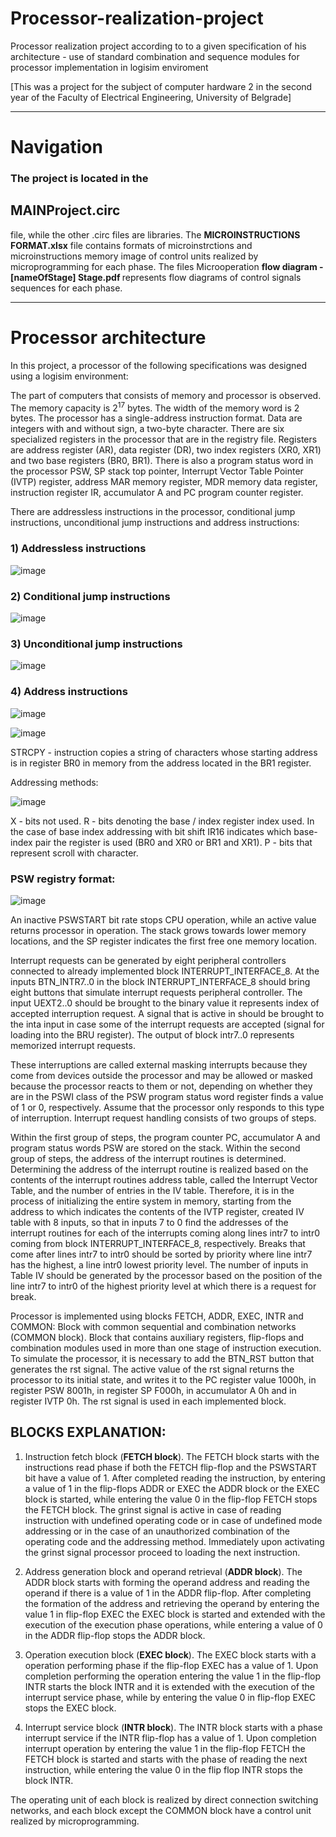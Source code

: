 # Processor-realization-project


Processor realization project according to to a given specification of his architecture - use of standard combination and sequence modules for processor implementation in logisim enviroment

[This was a project for the subject of computer hardware 2 in the second year of the Faculty of Electrical Engineering, University of Belgrade]

<hr />

<h1>Navigation</h1>

<h3>The project is located in the <h2>MAINProject.circ</h2> file, while the other .circ files are libraries. 
The <b>MICROINSTRUCTIONS FORMAT.xlsx</b> file contains formats of microinstrctions and microinstructions memory image of control units realized by microprogramming for each phase.
The files Microoperation <b>flow diagram - [nameOfStage] Stage.pdf </b> represents flow diagrams of control signals sequences for each phase.
</h3>

<hr />
<h1>Processor architecture</h1>



In this project, a processor of the following specifications was designed using a logisim environment:


The part of computers that consists of memory and processor is observed.
The memory capacity is 2<sup>17</sup> bytes. The width of the memory word is 2 bytes.
The processor has a single-address instruction format. Data are integers
with and without sign, a two-byte character.
There are six specialized registers in the processor that are in the registry
file. Registers are address register (AR), data register (DR), two index registers
(XR0, XR1) and two base registers (BR0, BR1). There is also a program status word in the processor
PSW, SP stack top pointer, Interrupt Vector Table Pointer (IVTP) register, address
MAR memory register, MDR memory data register, instruction register IR, accumulator A and PC program counter register.

There are addressless instructions in the processor, conditional jump instructions,
unconditional jump instructions and address instructions:


<h3>1) Addressless instructions</h3>

![image](https://user-images.githubusercontent.com/92127059/160308142-cf7b4f68-5372-4e91-b79b-1ab036558a69.png)


<h3>2) Conditional jump instructions</h3>

![image](https://user-images.githubusercontent.com/92127059/160308163-1dea7442-64a1-43ec-8a9c-80954720a6ce.png)

<h3>3) Unconditional jump instructions</h3>

![image](https://user-images.githubusercontent.com/92127059/160308175-3326190f-e5e4-4c24-87f5-593849a98bbf.png)

<h3>4) Address instructions</h3>

![image](https://user-images.githubusercontent.com/92127059/160308208-396e2db9-595f-4b26-9033-c42ac7510d2b.png)

![image](https://user-images.githubusercontent.com/92127059/160308227-eea3917b-b4e1-4ab5-8a8e-bd2687bb1c7f.png)

STRCPY - instruction copies a string of characters whose starting address is in register BR0 in
memory from the address located in the BR1 register.

Addressing methods:

![image](https://user-images.githubusercontent.com/92127059/160308259-8a1ee5ec-203b-4486-991c-c836cebf212c.png)

X - bits not used.
R - bits denoting the base / index register index used. In the case of
base index addressing with bit shift IR16 indicates which base-index pair
the register is used (BR0 and XR0 or BR1 and XR1).
P - bits that represent scroll with character.


<h3>PSW registry format:</h3>

![image](https://user-images.githubusercontent.com/92127059/160308309-edd8aab6-32b4-4492-a6f9-6c76b00cfffb.png)

An inactive PSWSTART bit rate stops CPU operation, while an active value returns
processor in operation.
The stack grows towards lower memory locations, and the SP register indicates the first free one
memory location.

Interrupt requests can be generated by eight peripheral controllers connected to
already implemented block INTERRUPT_INTERFACE_8. At the inputs BTN_INTR7..0 in the block
INTERRUPT_INTERFACE_8 should bring eight buttons that simulate interrupt requests
peripheral controller. The input UEXT2..0 should be brought to the binary value it represents
index of accepted interruption request. A signal that is active in should be brought to the inta input
in case some of the interrupt requests are accepted (signal for loading into the BRU register).
The output of block intr7..0 represents memorized interrupt requests.

These interruptions are called
external masking interrupts because they come from devices outside the processor and may be allowed
or masked because the processor reacts to them or not, depending on whether they are in
the PSWI class of the PSW program status word register finds a value of 1 or 0, respectively.
Assume that the processor only responds to this type of interruption.
Interrupt request handling consists of two groups of steps.

Within the first group of steps, the program counter PC, accumulator A and program status words PSW are stored on the stack. 
Within the second group of steps, the address of the interrupt routines is determined.
Determining the address of the interrupt routine is realized based on the contents of the interrupt routines address table, 
called the Interrupt Vector Table, and the number of entries in the IV table.
Therefore, it is in the process of initializing the entire system in memory, starting from the address to which
indicates the contents of the IVTP register, created IV table with 8 inputs, so that in inputs 7 to 0
find the addresses of the interrupt routines for each of the interrupts coming along lines intr7 to intr0
coming from block INTERRUPT_INTERFACE_8, respectively. Breaks that come after
lines intr7 to intr0 should be sorted by priority where line intr7 has the highest, a
line intr0 lowest priority level. The number of inputs in Table IV should be generated by the processor
based on the position of the line intr7 to intr0 of the highest priority level at which there is a request for
break.

Processor is implemented using blocks
FETCH, ADDR, EXEC, INTR and 
COMMON:
Block with common sequential and combination networks (COMMON block). Block that
contains auxiliary registers, flip-flops and combination modules used in more than
one stage of instruction execution.
To simulate the processor, it is necessary to add the BTN_RST button that generates the rst signal.
The active value of the rst signal returns the processor to its initial state, and writes it to the PC register
value 1000h, in register PSW 8001h, in register SP F000h, in accumulator A 0h and in register
IVTP 0h. The rst signal is used in each implemented block.



<h2>BLOCKS EXPLANATION:</h2>

1) Instruction fetch block (<b>FETCH block</b>). The FETCH block starts with the instructions read phase
if both the FETCH flip-flop and the PSWSTART bit have a value of 1. After
completed reading the instruction, by entering a value of 1 in the flip-flops ADDR or EXEC
the ADDR block or the EXEC block is started, while entering the value 0 in the flip-flop FETCH
stops the FETCH block. The grinst signal is active in case of reading
instruction with undefined operating code or in case of undefined mode
addressing or in the case of an unauthorized combination of the operating code and the addressing method.
Immediately upon activating the grinst signal processor proceed to loading the next instruction.

2) Address generation block and operand retrieval (<b>ADDR block</b>). The ADDR block starts
with forming the operand address and reading the operand if there is a value of 1 in the ADDR flip-flop. 
After completing the formation of the address and retrieving the operand by entering the value 1
in flip-flop EXEC the EXEC block is started and extended with the execution of the execution phase
operations, while entering a value of 0 in the ADDR flip-flop stops the ADDR block.

3) Operation execution block (<b>EXEC block</b>). The EXEC block starts with a operation performing phase
if the flip-flop EXEC has a value of 1. Upon completion
performing the operation entering the value 1 in the flip-flop INTR starts the block INTR and
it is extended with the execution of the interrupt service phase, while by entering the value 0 in
flip-flop EXEC stops the EXEC block.

4) Interrupt service block (<b>INTR block</b>). The INTR block starts with a phase
interrupt service if the INTR flip-flop has a value of 1. Upon completion
interrupt operation by entering the value 1 in the flip-flop FETCH the FETCH block is started
and starts with the phase of reading the next instruction, while entering the value 0 in the flip flop INTR stops the block INTR.

The operating unit of each block is realized by direct connection
switching networks, and each block except the COMMON block have a control unit
realized by microprogramming.
